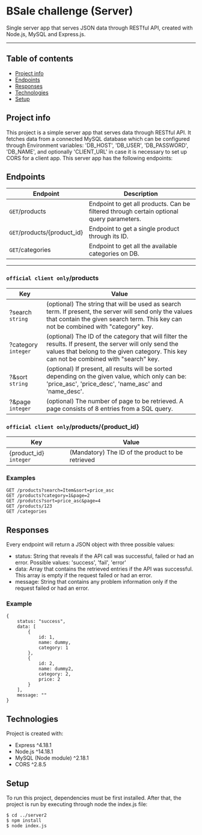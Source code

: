 # BSale challenge (Server)
Single server app that serves JSON data through RESTful API, created with Node.js, MySQL and Express.js. 

___

## Table of contents
* [Project info](#project-info)
* [Endpoints](#endpoints)
* [Responses](#responses)
* [Technologies](#technologies)
* [Setup](#setup)

## Project info
This project is a simple server app that serves data through RESTful API. It fetches data from a connected MySQL database which can be configured
through Environment variables: 'DB_HOST', 'DB_USER', 'DB_PASSWORD', 'DB_NAME', and optionally 'CLIENT_URL' in case it is necessary to set up CORS for a client app. This server app has the following endpoints:

## Endpoints

| Endpoint                                          | Description                                                                                 |
| ------------------------------------------------- |---------------------------------------------------------------------------------------------|
| `GET`/products                   | Endpoint to get all products. Can be filtered through certain optional query parameters.    |
| `GET`/products/{product_id}      | Endpoint to get a single product through its ID.                                            |
| `GET`/categories                 | Endpoint to get all the available categories on DB.                                              |
___

### `official client only`/products

| Key           | Value                                                                                       |
| ------------- |---------------------------------------------------------------------------------------------------------------------------------|
| ?search `string`       | (optional) The string that will be used as search term. If present, the server will send only the values that contain the given search term. This key can not be combined with "category" key.       |
| ?category `integer`      | (optional) The ID of the category that will filter the results. If present, the server will only send the values that belong to the given category. This key can not be combined with "search" key.                                           |
| ?&sort `string`          | (optional) If present, all results will be sorted depending on the given value, which only can be: 'price_asc', 'price_desc', 'name_asc' and 'name_desc'.                                               |
| ?&page `integer`          | (optional) The number of page to be retrieved. A page consists of 8 entries from a SQL query.                                      |

### `official client only`/products/{product_id}

| Key           | Value                                                                                       |
| ------------- |---------------------------------------------------------------------------------------------------------------------------------|
| {product_id} `integer`       | (Mandatory) The ID of the product to be retrieved      |      

### Examples

```
GET /products?search=Item&sort=price_asc
GET /products?category=1&page=2
GET /produtcs?sort=price_asc&page=4
GET /products/123
GET /categories
```

## Responses

Every endpoint will return a JSON object with three possible values:
* status: String that reveals if the API call was successful, failed or had an error. Possible values: 'success', 'fail', 'error'
* data: Array that contains the retrieved entries if the API was successful. This array is empty if the request failed or had an error.
* message: String that contains any problem information only if the request failed or had an error.

### Example

```
{
    status: "success",
    data: [
        {
            id: 1, 
            name: dummy, 
            category: 1
        },
        {
            id: 2,
            name: dummy2,
            category: 2,
            price: 2
        }
    ],
    message: ""
}
```
	
## Technologies
Project is created with:
* Express ^4.18.1
* Node.js ^14.18.1
* MySQL (Node module) ^2.18.1
* CORS ^2.8.5

## Setup
To run this project, dependencies must be first installed. After that, the project is run by executing through node the index.js file:

```
$ cd ../server2
$ npm install
$ node index.js
```


